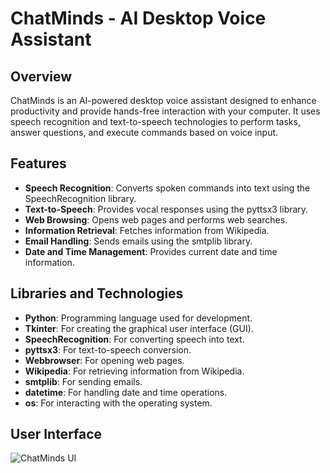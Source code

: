 # ChatMinds - AI Desktop Voice Assistant

## Overview

ChatMinds is an AI-powered desktop voice assistant designed to enhance productivity and provide hands-free interaction with your computer. It uses speech recognition and text-to-speech technologies to perform tasks, answer questions, and execute commands based on voice input.

## Features

- **Speech Recognition**: Converts spoken commands into text using the SpeechRecognition library.
- **Text-to-Speech**: Provides vocal responses using the pyttsx3 library.
- **Web Browsing**: Opens web pages and performs web searches.
- **Information Retrieval**: Fetches information from Wikipedia.
- **Email Handling**: Sends emails using the smtplib library.
- **Date and Time Management**: Provides current date and time information.

## Libraries and Technologies

- **Python**: Programming language used for development.
- **Tkinter**: For creating the graphical user interface (GUI).
- **SpeechRecognition**: For converting speech into text.
- **pyttsx3**: For text-to-speech conversion.
- **Webbrowser**: For opening web pages.
- **Wikipedia**: For retrieving information from Wikipedia.
- **smtplib**: For sending emails.
- **datetime**: For handling date and time operations.
- **os**: For interacting with the operating system.

## User Interface 
![ChatMinds UI](https://github.com/user-attachments/assets/7b961666-3495-4d9f-90e4-49046c2c5b87)

